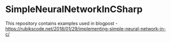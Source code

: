 # SimpleNeuralNetworkInCSharp

This repository contains examples used in blogpost - https://rubikscode.net/2018/01/29/implementing-simple-neural-network-in-c/
